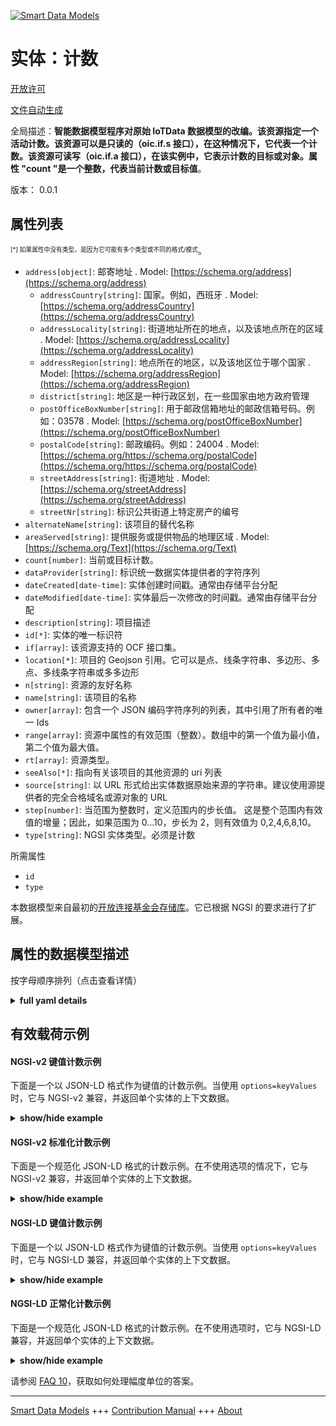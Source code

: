 <!-- 10-Header -->    
[![Smart Data Models](https://smartdatamodels.org/wp-content/uploads/2022/01/SmartDataModels_logo.png "Logo")](https://smartdatamodels.org)    
实体：计数    
=====<!-- /10-Header -->    
<!-- 15-License -->    
[开放许可](https://github.com/smart-data-models//dataModel.OCF/blob/master/Count/LICENSE.md)    
[文件自动生成](https://docs.google.com/presentation/d/e/2PACX-1vTs-Ng5dIAwkg91oTTUdt8ua7woBXhPnwavZ0FxgR8BsAI_Ek3C5q97Nd94HS8KhP-r_quD4H0fgyt3/pub?start=false&loop=false&delayms=3000#slide=id.gb715ace035_0_60)    
<!-- /15-License -->    
<!-- 20-Description -->    
全局描述：**智能数据模型程序对原始 IoTData 数据模型的改编。该资源指定一个活动计数。该资源可以是只读的（oic.if.s 接口），在这种情况下，它代表一个计数。该资源可读写（oic.if.a 接口），在该实例中，它表示计数的目标或对象。属性 "count "是一个整数，代表当前计数或目标值**。    
版本： 0.0.1    
<!-- /20-Description -->    
<!-- 30-PropertiesList -->    
## 属性列表    
<sup><sub>[*] 如果属性中没有类型，是因为它可能有多个类型或不同的格式/模式</sub></sup>。    
- `address[object]`: 邮寄地址  . Model: [https://schema.org/address](https://schema.org/address)	- `addressCountry[string]`: 国家。例如，西班牙  . Model: [https://schema.org/addressCountry](https://schema.org/addressCountry)    
	- `addressLocality[string]`: 街道地址所在的地点，以及该地点所在的区域  . Model: [https://schema.org/addressLocality](https://schema.org/addressLocality)    
	- `addressRegion[string]`: 地点所在的地区，以及该地区位于哪个国家  . Model: [https://schema.org/addressRegion](https://schema.org/addressRegion)    
	- `district[string]`: 地区是一种行政区划，在一些国家由地方政府管理      
	- `postOfficeBoxNumber[string]`: 用于邮政信箱地址的邮政信箱号码。例如：03578  . Model: [https://schema.org/postOfficeBoxNumber](https://schema.org/postOfficeBoxNumber)    
	- `postalCode[string]`: 邮政编码。例如：24004  . Model: [https://schema.org/https://schema.org/postalCode](https://schema.org/https://schema.org/postalCode)    
	- `streetAddress[string]`: 街道地址  . Model: [https://schema.org/streetAddress](https://schema.org/streetAddress)    
	- `streetNr[string]`: 标识公共街道上特定房产的编号      
- `alternateName[string]`: 该项目的替代名称  - `areaServed[string]`: 提供服务或提供物品的地理区域  . Model: [https://schema.org/Text](https://schema.org/Text)- `count[number]`: 当前或目标计数。  - `dataProvider[string]`: 标识统一数据实体提供者的字符序列  - `dateCreated[date-time]`: 实体创建时间戳。通常由存储平台分配  - `dateModified[date-time]`: 实体最后一次修改的时间戳。通常由存储平台分配  - `description[string]`: 项目描述  - `id[*]`: 实体的唯一标识符  - `if[array]`: 该资源支持的 OCF 接口集。  - `location[*]`: 项目的 Geojson 引用。它可以是点、线条字符串、多边形、多点、多线条字符串或多多边形  - `n[string]`: 资源的友好名称  - `name[string]`: 该项目的名称  - `owner[array]`: 包含一个 JSON 编码字符序列的列表，其中引用了所有者的唯一 Ids  - `range[array]`: 资源中属性的有效范围（整数）。数组中的第一个值为最小值，第二个值为最大值。  - `rt[array]`: 资源类型。  - `seeAlso[*]`: 指向有关该项目的其他资源的 uri 列表  - `source[string]`: 以 URL 形式给出实体数据原始来源的字符串。建议使用源提供者的完全合格域名或源对象的 URL  - `step[number]`: 当范围为整数时，定义范围内的步长值。  这是整个范围内有效值的增量；因此，如果范围为 0...10，步长为 2，则有效值为 0,2,4,6,8,10。  - `type[string]`: NGSI 实体类型。必须是计数  <!-- /30-PropertiesList -->    
<!-- 35-RequiredProperties -->    
所需属性    
- `id`  - `type`  <!-- /35-RequiredProperties -->    
<!-- 40-RequiredProperties -->    
本数据模型来自最初的[开放连接基金会存储库](https://github.com/openconnectivityfoundation/IoTDataModels)。它已根据 NGSI 的要求进行了扩展。    
<!-- /40-RequiredProperties -->    
<!-- 50-DataModelHeader -->    
## 属性的数据模型描述    
按字母顺序排列（点击查看详情）    
<!-- /50-DataModelHeader -->    
<!-- 60-ModelYaml -->    
<details><summary><strong>full yaml details</strong></summary>      
```yaml    
Count:      
  description: Smart Data Models Program adaptation of the original IoTData data Models. This Resource specifies an activity count. The Resource can be readonly (oic.if.s interface) in which instance it represents a count. The Resource can be readwrite (oic.if.a interface) in which instance it represents a goal or target for a count. The Property 'count' is an integer representing either the current count or goal value.      
  properties:      
    address:      
      description: The mailing address      
      properties:      
        addressCountry:      
          description: 'The country. For example, Spain'      
          type: string      
          x-ngsi:      
            model: https://schema.org/addressCountry      
            type: Property      
        addressLocality:      
          description: 'The locality in which the street address is, and which is in the region'      
          type: string      
          x-ngsi:      
            model: https://schema.org/addressLocality      
            type: Property      
        addressRegion:      
          description: 'The region in which the locality is, and which is in the country'      
          type: string      
          x-ngsi:      
            model: https://schema.org/addressRegion      
            type: Property      
        district:      
          description: 'A district is a type of administrative division that, in some countries, is managed by the local government'      
          type: string      
          x-ngsi:      
            type: Property      
        postOfficeBoxNumber:      
          description: 'The post office box number for PO box addresses. For example, 03578'      
          type: string      
          x-ngsi:      
            model: https://schema.org/postOfficeBoxNumber      
            type: Property      
        postalCode:      
          description: 'The postal code. For example, 24004'      
          type: string      
          x-ngsi:      
            model: https://schema.org/https://schema.org/postalCode      
            type: Property      
        streetAddress:      
          description: The street address      
          type: string      
          x-ngsi:      
            model: https://schema.org/streetAddress      
            type: Property      
        streetNr:      
          description: Number identifying a specific property on a public street      
          type: string      
          x-ngsi:      
            type: Property      
      type: object      
      x-ngsi:      
        model: https://schema.org/address      
        type: Property      
    alternateName:      
      description: An alternative name for this item      
      type: string      
      x-ngsi:      
        type: Property      
    areaServed:      
      description: The geographic area where a service or offered item is provided      
      type: string      
      x-ngsi:      
        model: https://schema.org/Text      
        type: Property      
    count:      
      description: The current or Target count.      
      type: number      
      x-ngsi:      
        type: Property      
    dataProvider:      
      description: A sequence of characters identifying the provider of the harmonised data entity      
      type: string      
      x-ngsi:      
        type: Property      
    dateCreated:      
      description: Entity creation timestamp. This will usually be allocated by the storage platform      
      format: date-time      
      type: string      
      x-ngsi:      
        type: Property      
    dateModified:      
      description: Timestamp of the last modification of the entity. This will usually be allocated by the storage platform      
      format: date-time      
      type: string      
      x-ngsi:      
        type: Property      
    description:      
      description: A description of this item      
      type: string      
      x-ngsi:      
        type: Property      
    id:      
      anyOf:      
        - description: Identifier format of any NGSI entity      
          maxLength: 256      
          minLength: 1      
          pattern: ^[\w\-\.\{\}\$\+\*\[\]`|~^@!,:\\]+$      
          type: string      
          x-ngsi:      
            type: Property      
        - description: Identifier format of any NGSI entity      
          format: uri      
          type: string      
          x-ngsi:      
            type: Property      
      description: Unique identifier of the entity      
      x-ngsi:      
        type: Property      
    if:      
      description: The OCF Interface set supported by this Resource.      
      items:      
        enum:      
          - oic.if.a      
          - oic.if.s      
          - oic.if.baseline      
        type: string      
      minItems: 2      
      readOnly: true      
      type: array      
      uniqueItems: true      
      x-ngsi:      
        type: Property      
    location:      
      description: 'Geojson reference to the item. It can be Point, LineString, Polygon, MultiPoint, MultiLineString or MultiPolygon'      
      oneOf:      
        - description: Geojson reference to the item. Point      
          properties:      
            bbox:      
              items:      
                type: number      
              minItems: 4      
              type: array      
            coordinates:      
              items:      
                type: number      
              minItems: 2      
              type: array      
            type:      
              enum:      
                - Point      
              type: string      
          required:      
            - type      
            - coordinates      
          title: GeoJSON Point      
          type: object      
          x-ngsi:      
            type: GeoProperty      
        - description: Geojson reference to the item. LineString      
          properties:      
            bbox:      
              items:      
                type: number      
              minItems: 4      
              type: array      
            coordinates:      
              items:      
                items:      
                  type: number      
                minItems: 2      
                type: array      
              minItems: 2      
              type: array      
            type:      
              enum:      
                - LineString      
              type: string      
          required:      
            - type      
            - coordinates      
          title: GeoJSON LineString      
          type: object      
          x-ngsi:      
            type: GeoProperty      
        - description: Geojson reference to the item. Polygon      
          properties:      
            bbox:      
              items:      
                type: number      
              minItems: 4      
              type: array      
            coordinates:      
              items:      
                items:      
                  items:      
                    type: number      
                  minItems: 2      
                  type: array      
                minItems: 4      
                type: array      
              type: array      
            type:      
              enum:      
                - Polygon      
              type: string      
          required:      
            - type      
            - coordinates      
          title: GeoJSON Polygon      
          type: object      
          x-ngsi:      
            type: GeoProperty      
        - description: Geojson reference to the item. MultiPoint      
          properties:      
            bbox:      
              items:      
                type: number      
              minItems: 4      
              type: array      
            coordinates:      
              items:      
                items:      
                  type: number      
                minItems: 2      
                type: array      
              type: array      
            type:      
              enum:      
                - MultiPoint      
              type: string      
          required:      
            - type      
            - coordinates      
          title: GeoJSON MultiPoint      
          type: object      
          x-ngsi:      
            type: GeoProperty      
        - description: Geojson reference to the item. MultiLineString      
          properties:      
            bbox:      
              items:      
                type: number      
              minItems: 4      
              type: array      
            coordinates:      
              items:      
                items:      
                  items:      
                    type: number      
                  minItems: 2      
                  type: array      
                minItems: 2      
                type: array      
              type: array      
            type:      
              enum:      
                - MultiLineString      
              type: string      
          required:      
            - type      
            - coordinates      
          title: GeoJSON MultiLineString      
          type: object      
          x-ngsi:      
            type: GeoProperty      
        - description: Geojson reference to the item. MultiLineString      
          properties:      
            bbox:      
              items:      
                type: number      
              minItems: 4      
              type: array      
            coordinates:      
              items:      
                items:      
                  items:      
                    items:      
                      type: number      
                    minItems: 2      
                    type: array      
                  minItems: 4      
                  type: array      
                type: array      
              type: array      
            type:      
              enum:      
                - MultiPolygon      
              type: string      
          required:      
            - type      
            - coordinates      
          title: GeoJSON MultiPolygon      
          type: object      
          x-ngsi:      
            type: GeoProperty      
      x-ngsi:      
        type: GeoProperty      
    n:      
      description: Friendly name of the Resource      
      maxLength: 64      
      readOnly: true      
      type: string      
      x-ngsi:      
        type: Property      
    name:      
      description: The name of this item      
      type: string      
      x-ngsi:      
        type: Property      
    owner:      
      description: A List containing a JSON encoded sequence of characters referencing the unique Ids of the owner(s)      
      items:      
        anyOf:      
          - description: Identifier format of any NGSI entity      
            maxLength: 256      
            minLength: 1      
            pattern: ^[\w\-\.\{\}\$\+\*\[\]`|~^@!,:\\]+$      
            type: string      
            x-ngsi:      
              type: Property      
          - description: Identifier format of any NGSI entity      
            format: uri      
            type: string      
            x-ngsi:      
              type: Property      
        description: Unique identifier of the entity      
        x-ngsi:      
          type: Property      
      type: array      
      x-ngsi:      
        type: Property      
    range:      
      description: 'The valid range for the Property in the Resource as an integer. The first value in the array is the minimum value, the second value in the array is the maximum value.'      
      items:      
        type: integer      
      maxItems: 2      
      minItems: 2      
      readOnly: true      
      type: array      
      x-ngsi:      
        type: Property      
    rt:      
      description: The Resource Type.      
      items:      
        enum:      
          - oic.r.sensor.activity.count      
        maxLength: 64      
        type: string      
      minItems: 1      
      readOnly: true      
      type: array      
      uniqueItems: true      
      x-ngsi:      
        type: Property      
    seeAlso:      
      description: list of uri pointing to additional resources about the item      
      oneOf:      
        - items:      
            format: uri      
            type: string      
          minItems: 1      
          type: array      
        - format: uri      
          type: string      
      x-ngsi:      
        type: Property      
    source:      
      description: 'A sequence of characters giving the original source of the entity data as a URL. Recommended to be the fully qualified domain name of the source provider, or the URL to the source object'      
      type: string      
      x-ngsi:      
        type: Property      
    step:      
      description: 'Step value across the defined range when the range is an integer.  This is the increment for valid values across the range; so if range is 0..10 and step is 2 then valid values are 0,2,4,6,8,10.'      
      readOnly: true      
      type: number      
      x-ngsi:      
        type: Property      
    type:      
      description: NGSI entity type. It has to be Count      
      enum:      
        - Count      
      type: string      
      x-ngsi:      
        type: Property      
  required:      
    - id      
    - type      
  type: object      
  x-derived-from: https://github.com/OpenInterConnect/IoTDataModels/blob/master/CountResURI.swagger.json      
  x-disclaimer: 'Redistribution and use in source and binary forms, with or without modification, are permitted  provided that the license conditions are met. Copyleft (c) 2022 Contributors to Smart Data Models Program'      
  x-license-url: https://github.com/smart-data-models/dataModel.OCF/blob/master/Count/LICENSE.md      
  x-model-schema: https://smart-data-models.github.io/dataModel.IoTDataModels/Count/schema.json      
  x-model-tags: OCF      
  x-version: 0.0.1      
```    
</details>      
<!-- /60-ModelYaml -->    
<!-- 70-MiddleNotes -->    
<!-- /70-MiddleNotes -->    
<!-- 80-Examples -->    
## 有效载荷示例    
#### NGSI-v2 键值计数示例    
下面是一个以 JSON-LD 格式作为键值的计数示例。当使用 `options=keyValues` 时，它与 NGSI-v2 兼容，并返回单个实体的上下文数据。    
<details><summary><strong>show/hide example</strong></summary>      
```json  
{  
  "id": "urn:ngsi-ld:Count:id:ENUR:81358476",  
  "dateCreated": "1996-09-22T22:01:28Z",  
  "dateModified": "1985-03-29T07:36:11Z",  
  "source": "Determine whole garden follow huge adult whom. Those those during staff movement during hour. Record memory their",  
  "name": "Local attention phone building than base by.",  
  "alternateName": "Necessary truth hope",  
  "description": "Open message film writer. Pick my money ability.",  
  "dataProvider": "Character spend speak goal.",  
  "owner": [  
    "urn:ngsi-ld:Count:items:UVCP:78840094",  
    "urn:ngsi-ld:Count:items:NOWV:83316339"  
  ],  
  "seeAlso": [  
    "urn:ngsi-ld:Count:items:NYFT:67612718"  
  ],  
  "location": {  
    "type": "Point",  
    "coordinates": [  
      71.6998845,  
      -158.40622  
    ]  
  },  
  "address": {  
    "streetAddress": "Open represent conference large. Modern walk more official glass.",  
    "addressLocality": "Free car bank between owner morning once. Off cut message fly management network system.",  
    "addressRegion": "Model sing by land another into rest only. Control government blue either.",  
    "addressCountry": "House east away.",  
    "postalCode": "Lot relationship law others every tree produce. Beyond range future north fina",  
    "postOfficeBoxNumber": "Political candi",  
    "streetNr": "Hit offer which specific one. Leave them down none summer. College lay",  
    "district": "Address reach able again crime or common. Hospital answer soon shoulder. Include color southern woman style visit population."  
  },  
  "areaServed": "Book they several him. School movement sense consumer remain.",  
  "rt": [  
    "oic.r.sensor.activity.count"  
  ],  
  "count": 864,  
  "n": "American whole",  
  "range": [  
    864,  
    864  
  ],  
  "step": 864,  
  "if": [  
    "oic.if.s",  
    "oic.if.a"  
  ],  
  "type": "Count"  
}  
```  
</details>    
#### NGSI-v2 标准化计数示例    
下面是一个规范化 JSON-LD 格式的计数示例。在不使用选项的情况下，它与 NGSI-v2 兼容，并返回单个实体的上下文数据。    
<details><summary><strong>show/hide example</strong></summary>      
```json  
{  
  "id": "urn:ngsi-ld:Count:id:ENUR:81358476",  
  "dateCreated": {  
    "type": "DateTime",  
    "value": "1996-09-22T22:01:28Z"  
  },  
  "dateModified": {  
    "type": "DateTime",  
    "value": "1985-03-29T07:36:11Z"  
  },  
  "source": {  
    "type": "Text",  
    "value": "Determine whole garden follow huge adult whom. Those those during staff movement during hour. Record memory their"  
  },  
  "name": {  
    "type": "Text",  
    "value": "Local attention phone building than base by."  
  },  
  "alternateName": {  
    "type": "Text",  
    "value": "Necessary truth hope"  
  },  
  "description": {  
    "type": "Text",  
    "value": "Open message film writer. Pick my money ability."  
  },  
  "dataProvider": {  
    "type": "Text",  
    "value": "Character spend speak goal."  
  },  
  "owner": {  
    "type": "StructuredValue",  
    "value": [  
      "urn:ngsi-ld:Count:items:UVCP:78840094",  
      "urn:ngsi-ld:Count:items:NOWV:83316339"  
    ]  
  },  
  "seeAlso": {  
    "type": "StructuredValue",  
    "value": [  
      "urn:ngsi-ld:Count:items:NYFT:67612718"  
    ]  
  },  
  "location": {  
    "type": "geo:json",  
    "value": {  
      "type": "Point",  
      "coordinates": [  
        71.6998845,  
        -158.40622  
      ]  
    }  
  },  
  "address": {  
    "type": "StructuredValue",  
    "value": {  
      "streetAddress": "Open represent conference large. Modern walk more official glass.",  
      "addressLocality": "Free car bank between owner morning once. Off cut message fly management network system.",  
      "addressRegion": "Model sing by land another into rest only. Control government blue either.",  
      "addressCountry": "House east away.",  
      "postalCode": "Lot relationship law others every tree produce. Beyond range future north fina",  
      "postOfficeBoxNumber": "Political candi",  
      "streetNr": "Hit offer which specific one. Leave them down none summer. College lay",  
      "district": "Address reach able again crime or common. Hospital answer soon shoulder. Include color southern woman style visit population."  
    }  
  },  
  "areaServed": {  
    "type": "Text",  
    "value": "Book they several him. School movement sense consumer remain."  
  },  
  "rt": {  
    "type": "StructuredValue",  
    "value": [  
      "oic.r.sensor.activity.count"  
    ]  
  },  
  "count": {  
    "type": "Number",  
    "value": 864  
  },  
  "n": {  
    "type": "Text",  
    "value": "American whole"  
  },  
  "range": {  
    "type": "StructuredValue",  
    "value": [  
      864,  
      864  
    ]  
  },  
  "step": {  
    "type": "Number",  
    "value": 864  
  },  
  "if": {  
    "type": "StructuredValue",  
    "value": [  
      "oic.if.s",  
      "oic.if.a"  
    ]  
  },  
  "type": "Count"  
}  
```  
</details>    
#### NGSI-LD 键值计数示例    
下面是一个以 JSON-LD 格式作为键值的计数示例。当使用 `options=keyValues` 时，它与 NGSI-LD 兼容，并返回单个实体的上下文数据。    
<details><summary><strong>show/hide example</strong></summary>      
```json  
{  
  "id": "urn:ngsi-ld:Count:id:ENUR:81358476",  
  "dateCreated": "1996-09-22T22:01:28Z",  
  "dateModified": "1985-03-29T07:36:11Z",  
  "source": "Determine whole garden follow huge adult whom. Those those during staff movement during hour. Record memory their",  
  "name": "Local attention phone building than base by.",  
  "alternateName": "Necessary truth hope",  
  "description": "Open message film writer. Pick my money ability.",  
  "dataProvider": "Character spend speak goal.",  
  "owner": [  
    "urn:ngsi-ld:Count:items:UVCP:78840094",  
    "urn:ngsi-ld:Count:items:NOWV:83316339"  
  ],  
  "seeAlso": [  
    "urn:ngsi-ld:Count:items:NYFT:67612718"  
  ],  
  "location": {  
    "type": "Point",  
    "coordinates": [  
      71.6998845,  
      -158.40622  
    ]  
  },  
  "address": {  
    "streetAddress": "Open represent conference large. Modern walk more official glass.",  
    "addressLocality": "Free car bank between owner morning once. Off cut message fly management network system.",  
    "addressRegion": "Model sing by land another into rest only. Control government blue either.",  
    "addressCountry": "House east away.",  
    "postalCode": "Lot relationship law others every tree produce. Beyond range future north fina",  
    "postOfficeBoxNumber": "Political candi",  
    "streetNr": "Hit offer which specific one. Leave them down none summer. College lay",  
    "district": "Address reach able again crime or common. Hospital answer soon shoulder. Include color southern woman style visit population."  
  },  
  "areaServed": "Book they several him. School movement sense consumer remain.",  
  "rt": [  
    "oic.r.sensor.activity.count"  
  ],  
  "count": 864,  
  "n": "American whole",  
  "range": [  
    864,  
    864  
  ],  
  "step": 864,  
  "if": [  
    "oic.if.s",  
    "oic.if.a"  
  ],  
  "type": "Count",  
  "@context": [  
    "https://smartdatamodels.org/context.jsonld"  
  ]  
}  
```  
</details>    
#### NGSI-LD 正常化计数示例    
下面是一个规范化 JSON-LD 格式的计数示例。在不使用选项时，它与 NGSI-LD 兼容，并返回单个实体的上下文数据。    
<details><summary><strong>show/hide example</strong></summary>      
```json  
{  
    "id": "urn:ngsi-ld:Count:id:ENUR:81358476",  
    "dateCreated": {  
        "type": "Property",  
        "value": {  
            "@type": "DateTime",  
            "@value": "1996-09-22T22:01:28Z"  
        }  
    },  
    "dateModified": {  
        "type": "Property",  
        "value": {  
            "@type": "DateTime",  
            "@value": "1985-03-29T07:36:11Z"  
        }  
    },  
    "source": {  
        "type": "Property",  
        "value": "Determine whole garden follow huge adult whom. Those those during staff movement during hour. Record memory their"  
    },  
    "name": {  
        "type": "Property",  
        "value": "Local attention phone building than base by."  
    },  
    "alternateName": {  
        "type": "Property",  
        "value": "Necessary truth hope"  
    },  
    "description": {  
        "type": "Property",  
        "value": "Open message film writer. Pick my money ability."  
    },  
    "dataProvider": {  
        "type": "Property",  
        "value": "Character spend speak goal."  
    },  
    "owner": {  
        "type": "Property",  
        "value": [  
            "urn:ngsi-ld:Count:items:UVCP:78840094",  
            "urn:ngsi-ld:Count:items:NOWV:83316339"  
        ]  
    },  
    "seeAlso": {  
        "type": "Property",  
        "value": [  
            "urn:ngsi-ld:Count:items:NYFT:67612718"  
        ]  
    },  
    "location": {  
        "type": "GeoProperty",  
        "value": {  
            "type": "Point",  
            "coordinates": [  
                71.6998845,  
                -158.40622  
            ]  
        }  
    },  
    "address": {  
        "type": "Property",  
        "value": {  
            "streetAddress": "Open represent conference large. Modern walk more official glass.",  
            "addressLocality": "Free car bank between owner morning once. Off cut message fly management network system.",  
            "addressRegion": "Model sing by land another into rest only. Control government blue either.",  
            "addressCountry": "House east away.",  
            "postalCode": "Lot relationship law others every tree produce. Beyond range future north fina",  
            "postOfficeBoxNumber": "Political candi",  
            "streetNr": "Hit offer which specific one. Leave them down none summer. College lay",  
            "district": "Address reach able again crime or common. Hospital answer soon shoulder. Include color southern woman style visit population."  
        }  
    },  
    "areaServed": {  
        "type": "Property",  
        "value": "Book they several him. School movement sense consumer remain."  
    },  
    "rt": {  
        "type": "Property",  
        "value": [  
            "oic.r.sensor.activity.count"  
        ]  
    },  
    "count": {  
        "type": "Property",  
        "value": 864  
    },  
    "n": {  
        "type": "Property",  
        "value": "American whole"  
    },  
    "range": {  
        "type": "Property",  
        "value": [  
            864,  
            864  
        ]  
    },  
    "step": {  
        "type": "Property",  
        "value": 864  
    },  
    "if": {  
        "type": "Property",  
        "value": [  
            "oic.if.s",  
            "oic.if.a"  
        ]  
    },  
    "type": "Count",  
    "@context": [  
        "https://smartdatamodels.org/context.jsonld"  
    ]  
}  
```  
</details><!-- /80-Examples -->    
<!-- 90-FooterNotes -->    
<!-- /90-FooterNotes -->    
<!-- 95-Units -->    
请参阅 [FAQ 10](https://smartdatamodels.org/index.php/faqs/)，获取如何处理幅度单位的答案。    
<!-- /95-Units -->    
<!-- 97-LastFooter -->    
---    
[Smart Data Models](https://smartdatamodels.org) +++ [Contribution Manual](https://bit.ly/contribution_manual) +++ [About](https://bit.ly/Introduction_SDM)<!-- /97-LastFooter -->    
